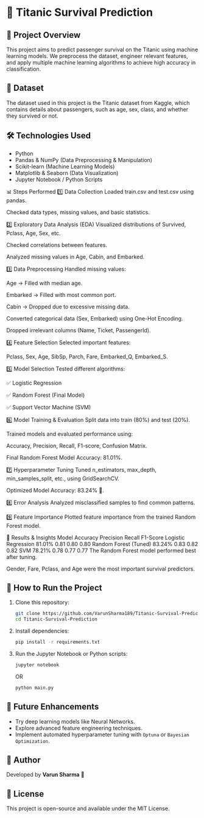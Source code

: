 # 🚢 Titanic Survival Prediction

## 📌 Project Overview
This project aims to predict passenger survival on the Titanic using machine learning models. We preprocess the dataset, engineer relevant features, and apply multiple machine learning algorithms to achieve high accuracy in classification.

## 📂 Dataset
The dataset used in this project is the Titanic dataset from Kaggle, which contains details about passengers, such as age, sex, class, and whether they survived or not.

## 🛠️ Technologies Used
- Python
- Pandas & NumPy (Data Preprocessing & Manipulation)
- Scikit-learn (Machine Learning Models)
- Matplotlib & Seaborn (Data Visualization)
- Jupyter Notebook / Python Scripts

📊 Steps Performed
1️⃣ Data Collection
Loaded train.csv and test.csv using pandas.

Checked data types, missing values, and basic statistics.

2️⃣ Exploratory Data Analysis (EDA)
Visualized distributions of Survived, Pclass, Age, Sex, etc.

Checked correlations between features.

Analyzed missing values in Age, Cabin, and Embarked.

3️⃣ Data Preprocessing
Handled missing values:

Age → Filled with median age.

Embarked → Filled with most common port.

Cabin → Dropped due to excessive missing data.

Converted categorical data (Sex, Embarked) using One-Hot Encoding.

Dropped irrelevant columns (Name, Ticket, PassengerId).

4️⃣ Feature Selection
Selected important features:

Pclass, Sex, Age, SibSp, Parch, Fare, Embarked_Q, Embarked_S.

5️⃣ Model Selection
Tested different algorithms:

✅ Logistic Regression

✅ Random Forest (Final Model)

✅ Support Vector Machine (SVM)

6️⃣ Model Training & Evaluation
Split data into train (80%) and test (20%).

Trained models and evaluated performance using:

Accuracy, Precision, Recall, F1-score, Confusion Matrix.

Final Random Forest Model Accuracy: 81.01%.

7️⃣ Hyperparameter Tuning
Tuned n_estimators, max_depth, min_samples_split, etc., using GridSearchCV.

Optimized Model Accuracy: 83.24% 🚀.

8️⃣ Error Analysis
Analyzed misclassified samples to find common patterns.

9️⃣ Feature Importance
Plotted feature importance from the trained Random Forest model.

📌 Results & Insights
Model	Accuracy	Precision	Recall	F1-Score
Logistic Regression	81.01%	0.81	0.80	0.80
Random Forest (Tuned)	83.24%	0.83	0.82	0.82
SVM	78.21%	0.78	0.77	0.77
The Random Forest model performed best after tuning.

Gender, Fare, Pclass, and Age were the most important survival predictors.

## 📌 How to Run the Project
1. Clone this repository:
   ```bash
   git clone https://github.com/VarunSharma189/Titanic-Survival-Prediction.git
   cd Titanic-Survival-Prediction
   ```
2. Install dependencies:
   ```bash
   pip install -r requirements.txt
   ```
3. Run the Jupyter Notebook or Python scripts:
   ```bash
   jupyter notebook
   ```
   OR
   ```bash
   python main.py
   ```

## 📌 Future Enhancements
- Try deep learning models like Neural Networks.
- Explore advanced feature engineering techniques.
- Implement automated hyperparameter tuning with `Optuna` or `Bayesian Optimization`.

## 📌 Author
Developed by **Varun Sharma** 🚀

## 📌 License
This project is open-source and available under the MIT License.
